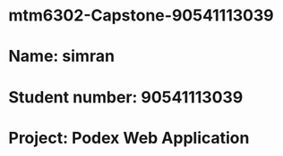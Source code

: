 # mtm6302-Capstone-90541113039
# Name: simran
# Student number: 90541113039
# Project: Podex Web Application